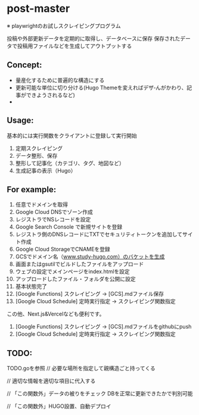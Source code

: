 # post-master

※ playwrightのお試しスクレイピングプログラム

投稿や外部更新データを定期的に取得し、データベースに保存
保存されたデータで投稿用ファイルなどを生成してアウトプットする


## Concept:
- 量産化するために普遍的な構造にする
- 更新可能な単位に切り分ける(Hugo Themeを変えればデザ‐んがかわり、記事ができようされるなど)
- 


## Usage: 
基本的には実行関数をクライアントに登録して実行開始

1. 定期スクレイピング
2. データ整形、保存
3. 整形して記事化（カテゴリ、タグ、地図など）
4. 生成記事の表示（Hugo）



## For example:
1. 任意でドメインを取得
2. Google Cloud DNSでゾーン作成
3. レジストラでNSレコードを設定
4. Google Search Console で新規サイトを登録
5. レジストラ側のDNSレコードにTXTでセキュリティトークンを追加してサイト作成
6. Google Cloud StorageでCNAMEを登録
7. GCSでドメイン名（www.study-hugo.com）のバケットを生成
8. 画面またはgsutilでビルドしたファイルをアップロード
9. ウェブの設定でメインページをindex.htmlを設定
10. アップロードしたファイル・フォルダを公開に設定
11. 基本状態完了
12. [Google Functions] スクレイピング -> [GCS].mdファイル保存
13. [Google Cloud Schedule] 定時実行指定 -> スクレイピング関数指定


この他、Next.js&Vercelなども便利です。
1. [Google Functions] スクレイピング -> [GCS].mdファイルをgithubにpush
2. [Google Cloud Schedule] 定時実行指定 -> スクレイピング関数指定


## TODO:
TODO.goを参照
//  必要な場所を指定して親構造ごと持ってくる

//  適切な情報を適切な項目に代入する

//  「この関数外」データの被りをチェック DBを正常に更新できたかで判別可能

//  「この関数外」HUGO設置、自動デプロイ